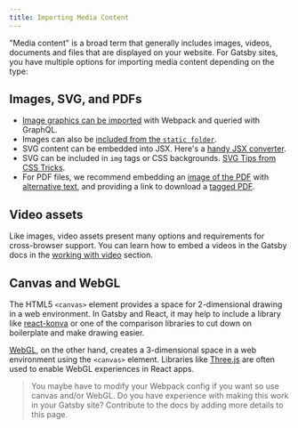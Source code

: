 ```yaml
---
title: Importing Media Content
---
```


"Media content" is a broad term that generally includes images, videos, documents and files that are displayed on your website. For Gatsby sites, you have multiple options for importing media content depending on the type:

## Images, SVG, and PDFs

- [Image graphics can be imported](/docs/importing-assets-into-files/) with Webpack and queried with GraphQL.
- Images can also be [included from the `static folder`](/docs/static-folder/).
- SVG content can be embedded into JSX. Here's a [handy JSX converter](https://transform.tools/svg-to-jsx).
- SVG can be included in `img` tags or CSS backgrounds. [SVG Tips from CSS Tricks](https://css-tricks.com/using-svg/).
- For PDF files, we recommend embedding an [image of the PDF](https://helpx.adobe.com/acrobat/using/exporting-pdfs-file-formats.html) with [alternative text](https://a11y-101.com/development/infographics), and providing a link to download a [tagged PDF](https://helpx.adobe.com/acrobat/using/creating-accessible-pdfs.html).

## Video assets

Like images, video assets present many options and requirements for cross-browser support. You can learn how to embed a videos in the Gatsby docs in the [working with video](/docs/working-with-video/) section.

## Canvas and WebGL

The HTML5 `<canvas>` element provides a space for 2-dimensional drawing in a web environment. In Gatsby and React, it may help to include a library like [react-konva](https://github.com/konvajs/react-konva) or one of the comparison libraries to cut down on boilerplate and make drawing easier.

[WebGL](https://developer.mozilla.org/en-US/docs/Web/API/WebGL_API/Tutorial/Getting_started_with_WebGL), on the other hand, creates a 3-dimensional space in a web environment using the `<canvas>` element. Libraries like [Three.js](https://threejs.org/) are often used to enable WebGL experiences in React apps.

> You maybe have to modify your Webpack config if you want so use canvas and/or WebGL. Do you have experience with making this work in your Gatsby site? Contribute to the docs by adding more details to this page.
